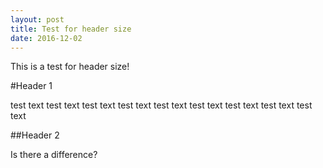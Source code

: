 ```yaml
---
layout: post
title: Test for header size
date: 2016-12-02
---
```

This is a test for header size!

#Header 1

test text test text test text test text test text test text test text test text test text

##Header 2

Is there a difference?
